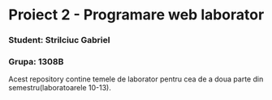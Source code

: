 # Proiect 2 - Programare web laborator

### Student: Strilciuc Gabriel
### Grupa: 1308B


Acest repository contine temele de laborator pentru cea de a doua parte din semestru(laboratoarele 10-13).